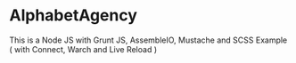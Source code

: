 AlphabetAgency
==============

This is a Node JS with Grunt JS, AssembleIO, Mustache and SCSS Example ( with Connect, Warch and Live Reload )
